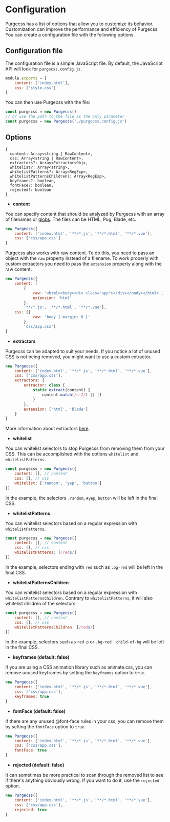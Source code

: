 # Configuration

Purgecss has a list of options that allow you to customize its behavior. Customization can improve the performance and efficiency of Purgecss. You can create a configuration file with the following options.

## Configuration file

The configuration file is a simple JavaScript file. By default, the JavaScript API will look for `purgecss.config.js`.

```javascript
module.exports = {
    content: ['index.html'],
    css: ['style.css']
}
```

You can then use Purgecss with the file:

```javascript
const purgecss = new Purgecss()
// or use the path to the file as the only parameter
const purgecss = new Purgecss('./purgecss.config.js')
```

## Options

```text
{
  content: Array<string | RawContent>,
  css: Array<string | RawContent>,
  extractors?: Array<ExtractorsObj>,
  whitelist?: Array<string>,
  whitelistPatterns?: Array<RegExp>,
  whitelistPatternsChildren?: Array<RegExp>,
  keyframes?: boolean,
  fontFace?: boolean,
  rejected?: boolean
}
```

* **content**

You can specify content that should be analyzed by Purgecss with an array of filenames or [globs](https://github.com/isaacs/node-glob/blob/master/README.md#glob-primer). The files can be HTML, Pug, Blade, etc.

```javascript
new Purgecss({
    content: ['index.html', '**/*.js', '**/*.html', '**/*.vue'],
    css: ['css/app.css']
}
```

Purgecss also works with raw content. To do this, you need to pass an object with the `raw` property instead of a filename. To work properly with custom extractors you need to pass the `extension` property along with the raw content.

```javascript
new Purgecss({
    content: [
        {
            raw: '<html><body><div class="app"></div></body></html>',
            extension: 'html'
        },
        '**/*.js', '**/*.html', '**/*.vue'],
    css: [{
            raw: 'body { margin: 0 }'
        },
        'css/app.css']
}
```

* **extractors**

Purgecss can be adapted to suit your needs. If you notice a lot of unused CSS is not being removed, you might want to use a custom extractor.

```javascript
new Purgecss({
    content: ['index.html', '**/*.js', '**/*.html', '**/*.vue'],
    css: ['css/app.css'],
    extractors: {
        extractor: class {
            static extract(content) {
                content.match(/a-Z/) || []
            }
        },
        extension: ['html', 'blade']
    }
}
```

More information about extractors [here](extractors.md).

* **whitelist**

You can whitelist selectors to stop Purgecss from removing them from your CSS. This can be accomplished with the options `whitelist` and `whitelistPatterns`.

```javascript
const purgecss = new Purgecss({
    content: [], // content
    css: [], // css
    whitelist: ['random', 'yep', 'button']
})
```

In the example, the selectors `.random`, `#yep`, `button` will be left in the final CSS.

* **whitelistPatterns**

You can whitelist selectors based on a regular expression with `whitelistPatterns`.

```javascript
const purgecss = new Purgecss({
    content: [], // content
    css: [], // css
    whitelistPatterns: [/red$/]
})
```

In the example, selectors ending with `red` such as `.bg-red` will be left in the final CSS.

* **whitelistPatternsChildren**

You can whitelist selectors based on a regular expression with `whitelistPatternsChildren`. Contrary to `whitelistPatterns`, it will also whitelist children of the selectors.

```javascript
const purgecss = new Purgecss({
    content: [], // content
    css: [], // css
    whitelistPatternsChildren: [/red$/]
})
```

In the example, selectors such as `red p` or `.bg-red .child-of-bg` will be left in the final CSS.

* **keyframes \(default: false\)**

If you are using a CSS animation library such as animate.css, you can remove unused keyframes by setting the `keyframes` option to `true`.

```javascript
new Purgecss({
    content: ['index.html', '**/*.js', '**/*.html', '**/*.vue'],
    css: ['css/app.css'],
    keyframes: true
}
```

* **fontFace \(default: false\)**

If there are any unused @font-face rules in your css, you can remove them by setting the `fontFace` option to `true`

```javascript
new Purgecss({
    content: ['index.html', '**/*.js', '**/*.html', '**/*.vue'],
    css: ['css/app.css'],
    fontFace: true
}
```

* **rejected \(default: false\)**

It can sometimes be more practical to scan through the removed list to see if there's anything obviously wrong.
If you want to do it, use the `rejected` option.

```javascript
new Purgecss({
    content: ['index.html', '**/*.js', '**/*.html', '**/*.vue'],
    css: ['css/app.css'],
    rejected: true
}
```
